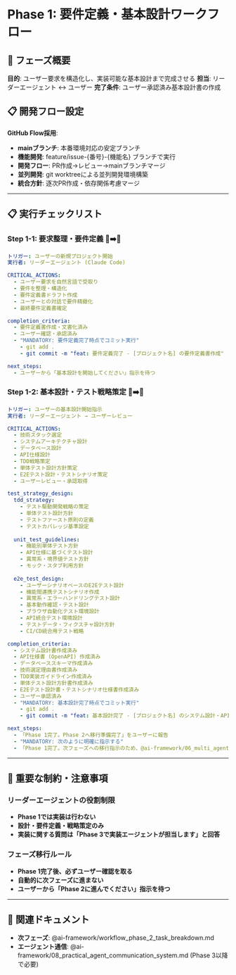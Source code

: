 # Phase 1: 要件定義・基本設計ワークフロー

## 🎯 フェーズ概要
**目的**: ユーザー要求を構造化し、実装可能な基本設計まで完成させる
**担当**: リーダーエージェント ↔ ユーザー
**完了条件**: ユーザー承認済み基本設計書の作成

## 📋 開発フロー設定
**GitHub Flow採用**: 
- **mainブランチ**: 本番環境対応の安定ブランチ
- **機能開発**: feature/issue-{番号}-{機能名} ブランチで実行
- **開発フロー**: PR作成→レビュー→mainブランチマージ
- **並列開発**: git worktreeによる並列開発環境構築
- **統合方針**: 逐次PR作成・依存関係考慮マージ

---

## 📋 実行チェックリスト

### **Step 1-1: 要求整理・要件定義** 👤➡️🤖
```yaml
トリガー: ユーザーの新規プロジェクト開始
実行者: リーダーエージェント (Claude Code)

CRITICAL_ACTIONS:
  - ユーザー要求を自然言語で受取り
  - 要件を整理・構造化
  - 要件定義書ドラフト作成
  - ユーザーとの対話で要件精緻化
  - 最終要件定義書確定

completion_criteria:
  - 要件定義書作成・文書化済み
  - ユーザー確認・承認済み
  - "MANDATORY: 要件定義完了時点でコミット実行"
    - git add .
    - git commit -m "feat: 要件定義完了 - [プロジェクト名] の要件定義書作成"

next_steps:
  - ユーザーから「基本設計を開始してください」指示を待つ
```

### **Step 1-2: 基本設計・テスト戦略策定** 🤖➡️👤
```yaml
トリガー: ユーザーの基本設計開始指示
実行者: リーダーエージェント → ユーザーレビュー

CRITICAL_ACTIONS:
  - 技術スタック選定
  - システムアーキテクチャ設計
  - データベース設計
  - API仕様設計
  - TDD戦略策定
  - 単体テスト設計方針策定
  - E2Eテスト設計・テストシナリオ策定
  - ユーザーレビュー・承認取得

test_strategy_design:
  tdd_strategy:
    - テスト駆動開発戦略の策定
    - 単体テスト設計方針
    - テストファースト原則の定義
    - テストカバレッジ基準設定
  
  unit_test_guidelines:
    - 機能別単体テスト方針
    - API仕様に基づくテスト設計
    - 異常系・境界値テスト方針
    - モック・スタブ利用方針
  
  e2e_test_design:
    - ユーザーシナリオベースのE2Eテスト設計
    - 機能間連携テストシナリオ作成
    - 異常系・エラーハンドリングテスト設計
    - 基本動作確認・テスト設計
    - ブラウザ自動化テスト環境設計
    - API統合テスト環境設計
    - テストデータ・フィクスチャ設計方針
    - CI/CD統合用テスト戦略

completion_criteria:
  - システム設計書作成済み
  - API仕様書 (OpenAPI) 作成済み
  - データベーススキーマ作成済み
  - 技術選定理由書作成済み
  - TDD実装ガイドライン作成済み
  - 単体テスト設計方針書作成済み
  - E2Eテスト設計書・テストシナリオ仕様書作成済み
  - ユーザー承認済み
  - "MANDATORY: 基本設計完了時点でコミット実行"
    - git add .
    - git commit -m "feat: 基本設計完了 - [プロジェクト名] のシステム設計・API仕様・テスト戦略策定完了"

next_steps:
  - 「Phase 1完了。Phase 2へ移行準備完了」をユーザーに報告
  - "MANDATORY: 次のように明確に指示する"
  - 「Phase 1完了。次フェーズへの移行指示のため、@ai-framework/06_multi_agent_operational_workflow.md をリーダーエージェントに読み込ませてください。」
```

---

## 🎯 重要な制約・注意事項

### **リーダーエージェントの役割制限**
- **Phase 1では実装は行わない**
- **設計・要件定義・戦略策定のみ**
- **実装に関する質問は「Phase 3で実装エージェントが担当します」と回答**

### **フェーズ移行ルール**
- **Phase 1完了後、必ずユーザー確認を取る**
- **自動的に次フェーズに進まない**
- **ユーザーから「Phase 2に進んでください」指示を待つ**

---

## 🔗 関連ドキュメント
- **次フェーズ**: @ai-framework/workflow_phase_2_task_breakdown.md
- **エージェント通信**: @ai-framework/08_practical_agent_communication_system.md (Phase 3以降で必要) 